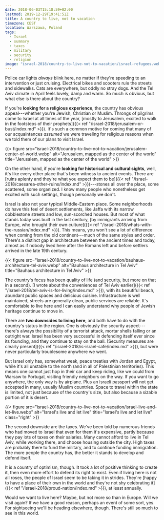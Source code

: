 ```yaml
---
date: 2018-06-03T15:18:59+02:00
lastmod: 2019-12-29T19:41:51Z
title: A country to live, not to vacation
timezone: CEST
location: Warszawa, Poland
tags:
  - Israel
  - summary
  - taxes
  - military
  - security
  - religion
image: "israel-2018/country-to-live-not-to-vacation/israel-refugees.webp"
---
```


Police car lights *always* blink here, no matter if they're speeding to an intervention or just cruising. Electrical bikes and scooters rule the streets and sidewalks. Cats are everywhere, but oddly no stray dogs. And the Tel Aviv climate in April feels lovely, damp and warm. So much is obvious, but what else is there about the country?

<!--more-->

If you're **looking for a religious experience**, the country has obvious appeal---whether you're Jewish, Christian or Muslim. Throngs of pilgrims come to Israel at all times of the year, [mostly to Jerusalem, excited to walk in the footsteps of their prophets]({{< ref "/israel-2018/jerusalem-or-bust/index.md" >}}). It's such a common motive for coming that many of our acquaintances *assumed* we were traveling for religious reasons when we told them of our plans to visit Israel.

{{< figure src="israel-2018/country-to-live-not-to-vacation/jerusalem-center-of-world.webp" alt="Jerusalem, mapped as the center of the world" title="Jerusalem, mapped as the center of the world" >}}

On the other hand, if you're **looking for historical and cultural sights**, well, it's like every other place that's been witness to ancient events. There are [ruins aplenty and they're what you expect them to be]({{< ref "/israel-2018/caesarea-other-ruins/index.md" >}})---stones all over the place, some scattered, some organized. I know many people who nonetheless get excited with such settings, though personally we don't.

Israel is also not your typical Middle-Eastern place. Some neighborhoods do have this feel of desert settlements, like Jaffa with its narrow cobblestone streets and low, sun-scorched houses. But most of what stands today was built in the last century, [by immigrants arriving from Europe, who brought their own culture]({{< ref "/israel-2018/whats-with-the-russian/index.md" >}}). This means, you won't see a lot of difference when coming from the old continent---much of the same styles and order. There's a distinct gap in architecture between the ancient times and today, almost as if nobody lived here after the Romans left and before settlers arrived in the late 19th century.

{{< figure src="israel-2018/country-to-live-not-to-vacation/bauhaus-architecture-tel-aviv.webp" alt="Bauhaus architecture in Tel Aviv" title="Bauhaus architecture in Tel Aviv" >}}

The country's focus has been quality of life (and security, but more on that in a second). [I wrote about the conveniences of Tel Aviv earlier]({{< ref "/israel-2018/tel-aviv-is-for-living/index.md" >}}), with its beautiful beach, abundant public spaces and delicious cuisine. Infrastructure is well maintained, streets are generally clean, public services are reliable. It's comfortable to live here and I can easily understand why people of Jewish heritage continue to move in.

There are **two downsides to living here**, and both have to do with the country's status in the region. One is obviously the security aspect---there's always the possibility of a terrorist attack, mortar shells falling or an outright war. Israel has been very successful in defending itself ever since its founding, and they continue to stay on the ball. [Security measures are clearly present]({{< ref "/israel-2018/is-israel-safe/index.md" >}}), but were never particularly troublesome anywhere we went.

But Israel only has, somewhat weak, peace treaties with Jordan and Egypt, while it's all unstable to the north (and in all of Palestinian territories). This means one cannot just hop in their car and keep riding, like we could from Warsaw to Portugal, visiting friendly neighbors on the way. If you want to go anywhere, the only way is by airplane. Plus an Israeli passport will not get accepted in many, usually Muslim countries. Space to travel within the state is limited, not just because of the country's size, but also because a sizable portion of it is desert.

{{< figure src="israel-2018/country-to-live-not-to-vacation/israel-live-and-let-live.webp" alt="Israel's live and let live" title="Israel's live and let live" class="right" >}}

The second downside are the taxes. We've been told by numerous friends who had moved to Israel that even for them it's expensive, partly because they pay lots of taxes on their salaries. Many cannot afford to live in Tel Aviv, while working there, and choose housing outside the city. High taxes are probably there to fund the military, and to continue funding immigration. The more people the country has, the better it stands to develop and defend itself.

It is a country of optimism, though. It took a lot of positive thinking to create it, then even more effort to defend its right to exist. Even if living here is not all roses, the people of Israel seem to be taking it in strides. They're [happy to have a place of their own in the world and they're not shy celebrating it]({{< ref "/israel-2018/proud-nation/index.md" >}}), at least annually.

Would we want to live here? Maybe, but not more so than in Europe. Will we visit again? If we have a good reason, perhaps an event of some sort, yes. For sightseeing we'll be heading elsewhere, though. There's still so much to see in this world.
